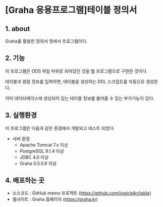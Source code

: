 # [Graha 응용프로그램]테이블 정의서

## 1. about

Graha를 활용한 정의서 명세서 프로그램이다.

## 2. 기능

이 프로그램은 ODS 파일 따위로 되어있던 것을 웹 프로그램으로 구현한 것이다.

테이블과 컬럼 정보를 입력하면, 테이블을 생성하는 DDL 스크립트를 자동으로 생성한다.

이미 데이타베이스에 생성되어 있는 테이블 정보를 불러올 수 있는 부가기능이 있다.

## 3. 실행환경

이 프로그램은 다음과 같은 환경에서 개발되고 테스트 되었다.

- 서버 환경
	- Apache Tomcat 7.x 이상
	- PostgreSQL 9.1.4 이상
	- JDBC 4.0 이상
	- Graha 0.5.0.6 이상

## 4. 배포하는 곳

* 소스코드 : GitHub memo 프로젝트 (https://github.com/logicielkr/table)
* 웹사이트 : Graha 홈페이지 (https://graha.kr)
